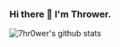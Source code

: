 ### Hi there 👋   I'm Thrower.
![7hr0wer's github stats](https://github-readme-stats.vercel.app/api?username=7hr0wer&show_icons=true&theme=radical)

